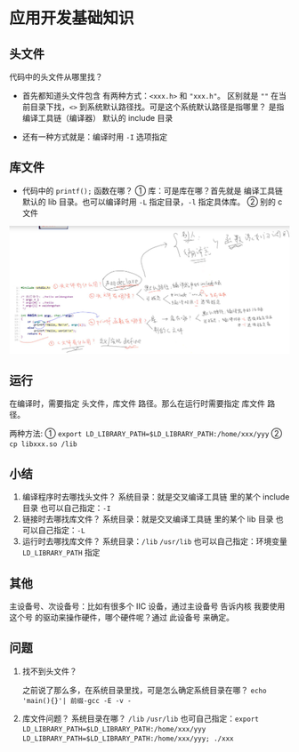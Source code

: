# 应用开发基础知识

## 头文件

代码中的头文件从哪里找？

* 首先都知道头文件包含 有两种方式：`<xxx.h>` 和 `"xxx.h"`。
  区别就是 `""` 在当前目录下找，`<>` 到系统默认路径找。可是这个系统默认路径是指哪里？
  是指 编译工具链（编译器） 默认的 include 目录

* 还有一种方式就是：编译时用 `-I` 选项指定

## 库文件

* 代码中的 `printf();` 函数在哪？
  ① 库：可是库在哪？首先就是 编译工具链 默认的 lib 目录。也可以编译时用 `-L` 指定目录，`-l` 指定具体库。
  ② 别的 c 文件

![看不到图片是科学问题](https://raw.githubusercontent.com/yiyah/Picture_Material/master/20210606192004.png)

## 运行

在编译时，需要指定 头文件，库文件 路径。那么在运行时需要指定 库文件 路径。

两种方法: ① `export LD_LIBRARY_PATH=$LD_LIBRARY_PATH:/home/xxx/yyy`
         ② `cp libxxx.so /lib`

## 小结

1. 编译程序时去哪找头文件？
   系统目录：就是交叉编译工具链 里的某个 include 目录
   也可以自己指定：`-I`
2. 链接时去哪找库文件？
   系统目录：就是交叉编译工具链 里的某个 lib 目录
   也可以自己指定：`-L`
3. 运行时去哪找库文件？
   系统目录：`/lib` `/usr/lib`
   也可以自己指定：环境变量 `LD_LIBRARY_PATH` 指定

## 其他

主设备号、次设备号：比如有很多个 IIC 设备，通过主设备号 告诉内核 我要使用这个号 的驱动来操作硬件，哪个硬件呢？通过 此设备号 来确定。

## 问题

1. 找不到头文件？

   之前说了那么多，在系统目录里找，可是怎么确定系统目录在哪？
   `echo 'main(){}'| 前缀-gcc -E -v -`

2. 库文件问题？
   系统目录在哪？ `/lib` `/usr/lib`
   也可自己指定：`export LD_LIBRARY_PATH=$LD_LIBRARY_PATH:/home/xxx/yyy` `LD_LIBRARY_PATH=$LD_LIBRARY_PATH:/home/xxx/yyy; ./xxx`
